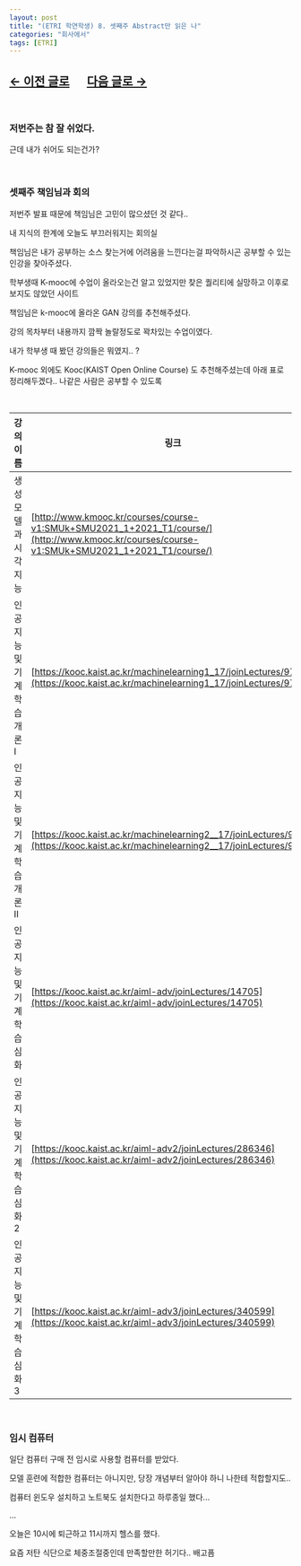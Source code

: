 ```yaml
---
layout: post
title: "(ETRI 학연학생) 8. 셋째주 Abstract만 읽은 나"
categories: "회사에서"
tags: [ETRI]
---
```


## [←  이전 글로](https://maizer2.github.io/회사에서/2022/03/10/(ETRI-학연학생)-7.-발표-그리고-부산.html) 　 [다음 글로 →](https://maizer2.github.io/회사에서/2022/03/17/(ETRI-학연학생)-9.-GAN기초를-위하여.html)

<br/>

### 저번주는 참 잘 쉬었다.

근데 내가 쉬어도 되는건가?

<br/>

### 셋째주 책임님과 회의

저번주 발표 때문에 책임님은 고민이 많으셨던 것 같다..

내 지식의 한계에 오늘도 부끄러워지는 회의실

책임님은 내가 공부하는 소스 찾는거에 어려움을 느낀다는걸 파악하시곤 공부할 수 있는 인강을 찾아주셨다.

학부생때 K-mooc에 수업이 올라오는건 알고 있었지만 찾은 퀄리티에 실망하고 이후로 보지도 않았던 사이트

책임님은 k-mooc에 올라온 GAN 강의를 추천해주셨다.

강의 목차부터 내용까지 깜짝 놀랄정도로 꽉차있는 수업이였다.

내가 학부생 때 봤던 강의들은 뭐였지.. ?

K-mooc 외에도 Kooc(KAIST Open Online Course) 도 추천해주셨는데 아래 표로 정리해두겠다.. 나같은 사람은 공부할 수 있도록

<br/>

| 강의 이름   |링크|
|---|---|
| 생성 모델과 시각 지능 |[http://www.kmooc.kr/courses/course-v1:SMUk+SMU2021_1+2021_T1/course/](http://www.kmooc.kr/courses/course-v1:SMUk+SMU2021_1+2021_T1/course/)
|인공지능 및 기계학습 개론Ⅰ|[https://kooc.kaist.ac.kr/machinelearning1_17/joinLectures/9738](https://kooc.kaist.ac.kr/machinelearning1_17/joinLectures/9738)|
|인공지능 및 기계학습 개론 II|[https://kooc.kaist.ac.kr/machinelearning2__17/joinLectures/9782](https://kooc.kaist.ac.kr/machinelearning2__17/joinLectures/9782)|
|인공지능 및 기계학습 심화|[https://kooc.kaist.ac.kr/aiml-adv/joinLectures/14705](https://kooc.kaist.ac.kr/aiml-adv/joinLectures/14705)|
|인공지능 및 기계학습 심화 2|[https://kooc.kaist.ac.kr/aiml-adv2/joinLectures/286346](https://kooc.kaist.ac.kr/aiml-adv2/joinLectures/286346)|
|인공지능 및 기계학습 심화3|[https://kooc.kaist.ac.kr/aiml-adv3/joinLectures/340599](https://kooc.kaist.ac.kr/aiml-adv3/joinLectures/340599)|

<br/>

### 임시 컴퓨터

일단 컴퓨터 구매 전 임시로 사용할 컴퓨터를 받았다.

모델 훈련에 적합한 컴퓨터는 아니지만, 당장 개념부터 알아야 하니 나한테 적합할지도..

컴퓨터 윈도우 설치하고 노트북도 설치한다고 하루종일 했다...

...

오늘은 10시에 퇴근하고 11시까지 헬스를 했다.

요즘 저탄 식단으로 체중조절중인데 만족할만한 허기다.. 배고픔